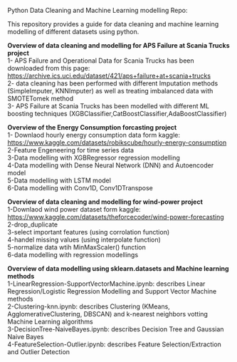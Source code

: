 Python Data Cleaning and Machine Learning modelling Repo:  

This repository provides a guide for data cleaning and machine learning modelling of different datasets using python.  

**Overview of data cleaning and modelling for APS Failure at Scania Trucks project**  
1- APS Failure and Operational Data for Scania Trucks has been downloaded from this page:  
https://archive.ics.uci.edu/dataset/421/aps+failure+at+scania+trucks  
2- data cleaning has been performed with different Imputation methods (SimpleImputer, KNNImputer) as well as treating imbalanced data with SMOTETomek method  
3- APS Failure at Scania Trucks has been modelled with different ML boosting techniques (XGBClassifier,CatBoostClassifier,AdaBoostClassifier)  

**Overview of the Energy Consumption forcasting project**  
1- Downlaod hourly energy consumption data form kaggle:  
 https://www.kaggle.com/datasets/robikscube/hourly-energy-consumption  
2-Feature Engeneering for time series data   
3-Data modelling with XGBRegressor regression modelling  
4-Data modelling with Dense Neural Network (DNN) and Autoencoder model  
5-Data modelling with LSTM model  
6-Data modelling with Conv1D, Conv1DTranspose  

**Overview of data cleaning and modelling for wind-power project**   
1-Downlaod wind power dataset form kaggle:    
 https://www.kaggle.com/datasets/theforcecoder/wind-power-forecasting      
2-drop_duplicate    
3-select important features (using corrolation function)     
4-handel missing values (using interpolate function)   
5-normalize data wtih MinMaxScaler() function  
6-data modelling with regression modellings  

**Overview of data modelling using sklearn.datasets and Machine learning methods**  
1-LinearRegression-SupportVectorMachine.ipynb: describes Linear Regression/Logistic Regression Modelling and Support Vector Machine methods    
2-Clustering-knn.ipynb: describes Clustering (KMeans, AgglomerativeClustering, DBSCAN) and k-nearest neighbors votting Machine Learning algorithms    
3-DecisionTree-NaiveBayes.ipynb: describes Decision Tree and Gaussian Naive Bayes    
4-FeatureSelection-Outlier.ipynb: describes Feature Selection/Extraction and Outlier Detection    